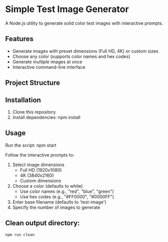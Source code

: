 # Simple Test Image Generator

A Node.js utility to generate solid color test images with interactive prompts.

## Features
- Generate images with preset dimensions (Full HD, 4K) or custom sizes
- Choose any color (supports color names and hex codes)
- Generate multiple images at once
- Interactive command-line interface

## Project Structure

## Installation

1. Clone this repository
2. Install dependencies: npm install

## Usage
Run the script: npm start

Follow the interactive prompts to:
1. Select image dimensions
   - Full HD (1920x1080)
   - 4K (3840x2160)
   - Custom dimensions
2. Choose a color (defaults to white)
   - Use color names (e.g., "red", "blue", "green")
   - Use hex codes (e.g., "#FF0000", "#0000FF")
3. Enter base filename (defaults to 'test-image')
4. Specify the number of images to generate

## Clean output directory:

	npm run clean

